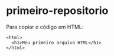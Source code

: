 # primeiro-repositorio

Para copiar o código em HTML:
```
<html>
  <h1>Meu primeiro arquivo HTML</h1>
</html>  
```
